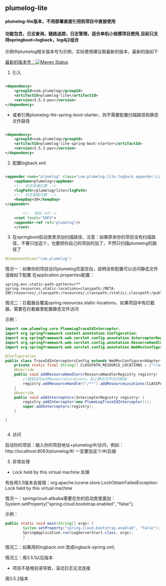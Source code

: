 ## plumelog-lite

#### plumelog-lite版本，不用部署直接引用到项目中直接使用

#### 功能包含，日志查询，链路追踪，日志管理，适合单机小规模项目使用,目前只支持springboot+logback，log4j2组合

示例中plumelog相关版本号为示例，实际使用建议取最新的版本，最新的版如下

[最新的版本号：![Maven Status](https://maven-badges.herokuapp.com/maven-central/com.plumelog/plumelog-lite/badge.svg)](https://maven-badges.herokuapp.com/maven-central/com.plumelog/plumelog)


1. 引入

```xml

<dependency>
    <groupId>com.plumelog</groupId>
    <artifactId>plumelog-lite</artifactId>
    <version>3.5.3-pwc</version>
</dependency>

```

* 或者引用plumelog-lite-spring-boot-starter，则不需要配置扫描路径和静态文件路径


```xml

<dependency>
    <groupId>com.plumelog</groupId>
    <artifactId>plumelog-lite-spring-boot-starter</artifactId>
    <version>3.5.3-pwc</version>
</dependency>

```


2. 配置logback.xml

```xml

<appender name="plumelog" class="com.plumelog.lite.logback.appender.LiteAppender">
    <appName>plumelog</appName>
    <!-- 日志存储位置 -->
    <logPath>/plumelog/lite</logPath>
    <!-- 日志保留天数 -->
    <keepDay>30</keepDay>
</appender>
        
        <!-- 添加 ref-->
    <root level="INFO">
    <appender-ref ref="plumelog"/>
    </root>

```

3. 在springboot启动类里添加扫描路径，注意：如果原来你的项目没有扫描路径，不要只加这个，也要把你自己的项目的加了，不然只扫描plumelog的路径了

```java
@ComponentScan("com.plumelog")
```

情况一：如果你的项目访问plumelog页面空白，说明没有配置可以访问静态文件请做如下配置 在application.properties配置：

```properties
spring.mvc.static-path-pattern=/**
spring.resources.static-locations=classpath:/META-INF/resources/,classpath:/resources/,classpath:/static/,classpath:/public/
```

情况二：拦截器会覆盖spring.resources.static-locations，如果项目中有拦截器，需要在拦截器里配置静态文件访问

示例：

```java
import com.plumelog.core.PlumeLogTraceIdInterceptor;
import org.springframework.context.annotation.Configuration;
import org.springframework.web.servlet.config.annotation.InterceptorRegistry;
import org.springframework.web.servlet.config.annotation.ResourceHandlerRegistry;
import org.springframework.web.servlet.config.annotation.WebMvcConfigurerAdapter;

@Configuration
public class TraceIdInterceptorsConfig extends WebMvcConfigurerAdapter{
    private static final String[] CLASSPATH_RESOURCE_LOCATIONS = {"classpath:/META-INF/resources/", "classpath:/resources/", "classpath:/static/", "classpath:/public/"};
    @Override
    public void addResourceHandlers(ResourceHandlerRegistry registry) {
        //就是这句addResourceLocations，加上静态文件访问路径
        registry.addResourceHandler("/**").addResourceLocations(CLASSPATH_RESOURCE_LOCATIONS);
    }
    @Override
    public void addInterceptors(InterceptorRegistry registry) {
        registry.addInterceptor(new PlumeLogTraceIdInterceptor());
        super.addInterceptors(registry);
    }

}



```
4. 访问

启动你的项目：输入你的项目地址+plumelog/#/访问，例如：http://localhost:8083/plumelog/#/ 一定要加这个/#/后缀


5. 异常处理

* Lock held by this virtual machine 处理

有些用3.5版本会报错：org.apache.lucene.store.LockObtainFailedException: Lock held by this virtual machine

情况一：springcloud-alibaba需要在你的启动类里面加：System.setProperty("spring.cloud.bootstrap.enabled", "false");

示例：

```java
public static void main(String[] args) {
        System.setProperty("spring.cloud.bootstrap.enabled", "false");
        SpringApplication.run(LogServerStart.class, args);
        }

```

情况二：如果用的logback.xml 改成logback-spring.xml;

情况三：用3.5.1以后版本

* 项目不是根目录导致，滚动日志无法连接

用3.5.2版本